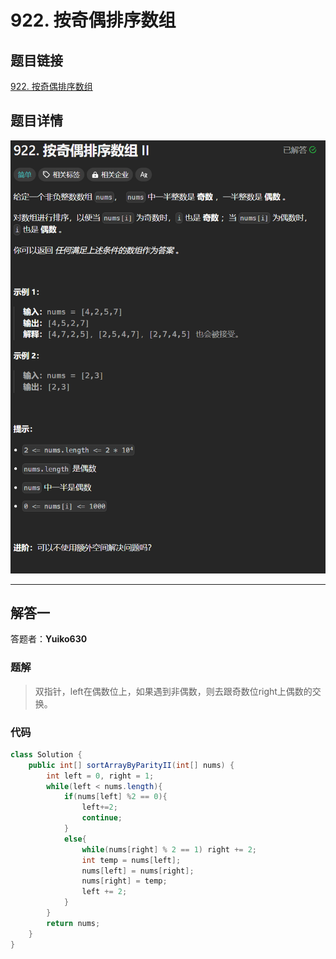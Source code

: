 # 922. 按奇偶排序数组
## 题目链接  
[922. 按奇偶排序数组](https://leetcode.cn/problems/sort-array-by-parity-ii/description/)
## 题目详情
![题目图片](Img/922.png)

***
## 解答一
答题者：**Yuiko630**

### 题解
>双指针，left在偶数位上，如果遇到非偶数，则去跟奇数位right上偶数的交换。

### 代码
``` Java
class Solution {
    public int[] sortArrayByParityII(int[] nums) {
        int left = 0, right = 1;
        while(left < nums.length){
            if(nums[left] %2 == 0){
                left+=2;
                continue;
            }
            else{
                while(nums[right] % 2 == 1) right += 2;
                int temp = nums[left];
                nums[left] = nums[right];
                nums[right] = temp;
                left += 2;
            }
        }
        return nums;
    }
}
```
